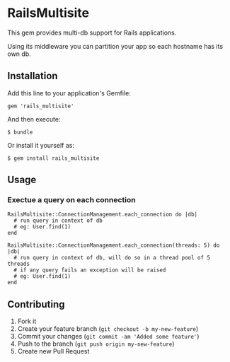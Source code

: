 # RailsMultisite

This gem provides multi-db support for Rails applications.

Using its middleware you can partition your app so each hostname has its own db.

## Installation

Add this line to your application's Gemfile:

    gem 'rails_multisite'

And then execute:

    $ bundle

Or install it yourself as:

    $ gem install rails_multisite

## Usage


### Exectue a query on each connection

```
RailsMultisite::ConnectionManagement.each_connection do |db|
  # run query in context of db
  # eg: User.find(1)
end
```

```
RailsMultisite::ConnectionManagement.each_connection(threads: 5) do |db|
  # run query in context of db, will do so in a thread pool of 5 threads
  # if any query fails an exception will be raised
  # eg: User.find(1)
end
```


## Contributing

1. Fork it
2. Create your feature branch (`git checkout -b my-new-feature`)
3. Commit your changes (`git commit -am 'Added some feature'`)
4. Push to the branch (`git push origin my-new-feature`)
5. Create new Pull Request
